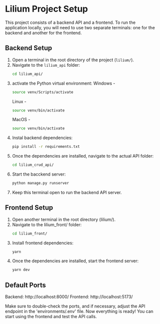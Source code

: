 # Lilium Project Setup

This project consists of a backend API and a frontend. To run the application locally, you will need to use two separate terminals: one for the backend and another for the frontend.

## Backend Setup

1. Open a terminal in the root directory of the project (`lilium/`).
2. Navigate to the `lilium_api` folder:
   ```bash
   cd lilium_api/
   ```
3. activate the Python virtual environment:
   Windows -
   ```bash
   source venv/Scripts/activate
   ```
   Linux -
   ```bash
   source venv/bin/activate
   ```
   MacOS -
   ```bash
   source venv/bin/activate
   ```
4. Instal backend dependencies:
   ```bash
   pip install -r requirements.txt
   ```
5. Once the dependencies are installed, navigate to the actual API folder:
   ```bash
   cd lilium_crud_api/
   ```
6. Start the bacckend server:
   ```bash
   python manage.py runserver
   ```
7. Keep this terminal open to run the backend API server.

## Frontend Setup

1. Open another terminal in the root directory (lilium/).
2. Navigate to the lilium_front/ folder:
   ```bash
   cd lilium_front/
   ```
3. Install frontend dependencies:
   ```bash
   yarn
   ```
4. Once the dependencies are installed, start the frontend server:
   ```bash
   yarn dev
   ```

## Default Ports

Backend: http://localhost:8000/
Frontend: http://localhost:5173/

Make sure to double-check the ports, and if necessary, adjust the API endpoint in the 'environments/.env' file.
Now everything is ready! You can start using the frontend and test the API calls.
